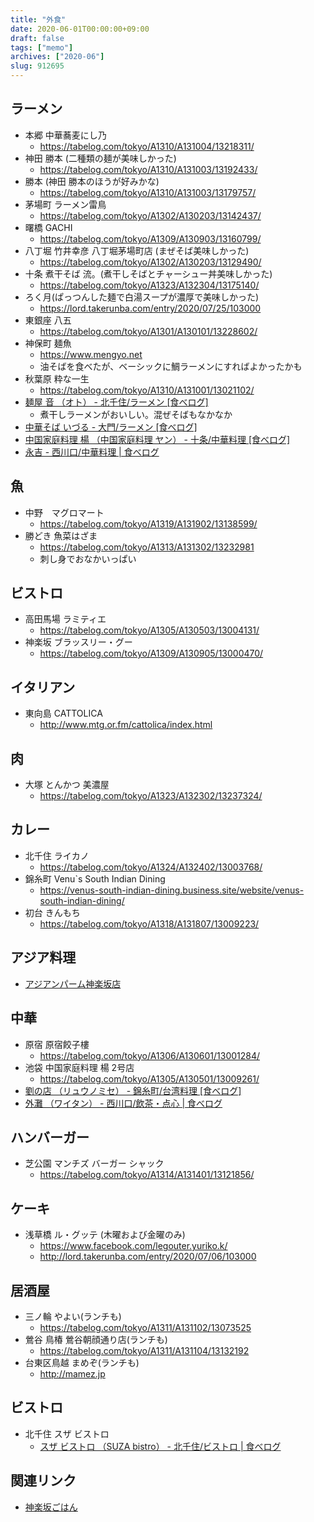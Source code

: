 ```yaml
---
title: "外食"
date: 2020-06-01T00:00:00+09:00
draft: false
tags: ["memo"]
archives: ["2020-06"]
slug: 912695
---
```

## ラーメン
- 本郷 中華蕎麦にし乃  
  - https://tabelog.com/tokyo/A1310/A131004/13218311/  
- 神田 勝本 (二種類の麺が美味しかった)  
  - https://tabelog.com/tokyo/A1310/A131003/13192433/  
- 勝本   (神田 勝本のほうが好みかな)  
  - https://tabelog.com/tokyo/A1310/A131003/13179757/
- 茅場町 ラーメン雷鳥  
  - https://tabelog.com/tokyo/A1302/A130203/13142437/
- 曙橋 GACHI  
  - https://tabelog.com/tokyo/A1309/A130903/13160799/
- 八丁堀 竹井幸彦 八丁堀茅場町店 (まぜそば美味しかった)  
  - https://tabelog.com/tokyo/A1302/A130203/13129490/
- 十条  煮干そば 流。(煮干しそばとチャーシュー丼美味しかった)  
  - https://tabelog.com/tokyo/A1323/A132304/13175140/
- ろく月(ぱっつんした麺で白湯スープが濃厚で美味しかった)  
  - https://lord.takerunba.com/entry/2020/07/25/103000  
- 東銀座 八五  
  - https://tabelog.com/tokyo/A1301/A130101/13228602/  
- 神保町 麺魚  
  - https://www.mengyo.net  
  - 油そばを食べたが、ベーシックに鯛ラーメンにすればよかったかも
- 秋葉原 粋な一生  
  - https://tabelog.com/tokyo/A1310/A131001/13021102/
- [麺屋 音 （オト） - 北千住/ラーメン [食べログ]](https://tabelog.com/tokyo/A1324/A132402/13161350/)
  - 煮干しラーメンがおいしい。混ぜそばもなかなか
- [中華そば いづる - 大門/ラーメン [食べログ]](https://tabelog.com/tokyo/A1314/A131401/13204179/)
- [中国家庭料理 楊 （中国家庭料理 ヤン） - 十条/中華料理 [食べログ]](https://tabelog.com/tokyo/A1323/A132304/13022461/)
- [永吉 - 西川口/中華料理 | 食べログ](https://tabelog.com/saitama/A1102/A110201/11033146/)
## 魚
- 中野　マグロマート  
  - https://tabelog.com/tokyo/A1319/A131902/13138599/
- 勝どき 魚菜はざま  
  - https://tabelog.com/tokyo/A1313/A131302/13232981
  - 刺し身でおなかいっぱい
## ビストロ
- 高田馬場 ラミティエ  
  - https://tabelog.com/tokyo/A1305/A130503/13004131/
- 神楽坂 ブラッスリー・グー  
  - https://tabelog.com/tokyo/A1309/A130905/13000470/
## イタリアン
- 東向島 CATTOLICA  
  - http://www.mtg.or.fm/cattolica/index.html
## 肉
- 大塚 とんかつ 美濃屋  
  - https://tabelog.com/tokyo/A1323/A132302/13237324/
## カレー
- 北千住  ライカノ  
  - https://tabelog.com/tokyo/A1324/A132402/13003768/
- 錦糸町  Venu`s South Indian Dining  
  - https://venus-south-indian-dining.business.site/website/venus-south-indian-dining/
- 初台 きんもち  
  - https://tabelog.com/tokyo/A1318/A131807/13009223/
## アジア料理
- [アジアンパーム神楽坂店](https://www.asianpalm.net/asianpalm)
## 中華
- 原宿 原宿餃子樓  
  - https://tabelog.com/tokyo/A1306/A130601/13001284/
- 池袋 中国家庭料理 楊 2号店 
  - https://tabelog.com/tokyo/A1305/A130501/13009261/
- [劉の店 （リュウノミセ） - 錦糸町/台湾料理 [食べログ]](https://tabelog.com/tokyo/A1312/A131201/13022682/)
- [外灘 （ワイタン） - 西川口/飲茶・点心 | 食べログ](https://tabelog.com/saitama/A1102/A110201/11026262/)
## ハンバーガー
- 芝公園 マンチズ バーガー シャック  
  - https://tabelog.com/tokyo/A1314/A131401/13121856/
## ケーキ
- 浅草橋 ル・グッテ (木曜および金曜のみ)
  - https://www.facebook.com/legouter.yuriko.k/  
  - http://lord.takerunba.com/entry/2020/07/06/103000
## 居酒屋
- 三ノ輪 やよい(ランチも)  
  - https://tabelog.com/tokyo/A1311/A131102/13073525  
- 鶯谷 鳥椿 鶯谷朝顔通り店(ランチも) 
  - https://tabelog.com/tokyo/A1311/A131104/13132192
- 台東区鳥越 まめぞ(ランチも)  
  - http://mamez.jp  
## ビストロ
- 北千住 スザ ビストロ
  - [スザ ビストロ （SUZA bistro） - 北千住/ビストロ | 食べログ](https://tabelog.com/tokyo/A1324/A132402/13259952/)
## 関連リンク
- [神楽坂ごはん](https://kagurazakagohan.com)
